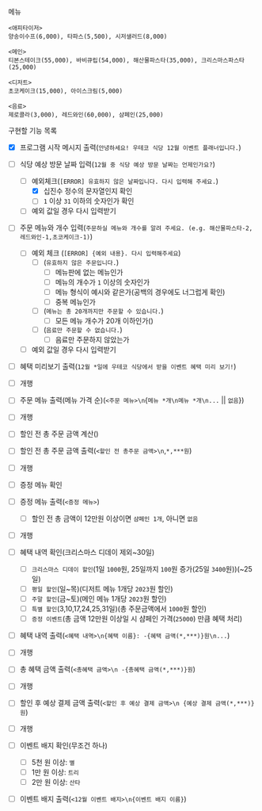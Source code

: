메뉴
```
<애피타이저>
양송이수프(6,000), 타파스(5,500), 시저샐러드(8,000)

<메인>
티본스테이크(55,000), 바비큐립(54,000), 해산물파스타(35,000), 크리스마스파스타(25,000)

<디저트>
초코케이크(15,000), 아이스크림(5,000)

<음료>
제로콜라(3,000), 레드와인(60,000), 샴페인(25,000)
```

구현할 기능 목록
- [x] 프로그램 시작 메시지 출력(`안녕하세요! 우테코 식당 12월 이벤트 플래너입니다.`)
- [ ] 식당 예상 방문 날짜 입력(`12월 중 식당 예상 방문 날짜는 언제인가요?`)
  - [ ] 예외체크(`[ERROR] 유효하지 않은 날짜입니다. 다시 입력해 주세요.`)
    - [x] 십진수 정수의 문자열인지 확인  
    - [ ] `1` 이상 `31` 이하의 숫자인가 확인
  - [ ] 예외 값일 경우 다시 입력받기 

- [ ] 주문 메뉴와 개수 입력(`주문하실 메뉴와 개수를 알려 주세요. (e.g. 해산물파스타-2,레드와인-1,초코케이크-1)`)
  - [ ] 예외 체크 (`[ERROR] {예외 내용}. 다시 입력해주세요`)
    - [ ] (`유효하지 않은 주문입니다.`)
      - [ ] 메뉴판에 없는 메뉴인가
      - [ ] 메뉴의 개수가 `1` 이상의 숫자인가
      - [ ] 메뉴 형식이 예시와 같은가(공백의 경우에도 너그럽게 확인)
      - [ ] 중복 메뉴인가
    - [ ] (`메뉴는 총 20개까지만 주문할 수 있습니다.`)
      - [ ] 모든 메뉴 개수가 20개 이하인가()
    - [ ] (`음료만 주문할 수 없습니다.`) 
      - [ ] 음료만 주문하지 않았는가
  - [ ] 예외 값일 경우 다시 입력받기  

- [ ] 혜택 미리보기 출력(`12월 *일에 우테코 식당에서 받을 이벤트 혜택 미리 보기!`)

- [ ] 개행
- [ ] 주문 메뉴 출력(메뉴 가격 순)(`<주문 메뉴>\n`{`메뉴 *개\n메뉴 *개\n...` || `없음`})

- [ ] 개행
- [ ] 할인 전 총 주문 금액 계산()
- [ ] 할인 전 총 주문 금액 출력(`<할인 전 총주문 금액>\n`,`*,***원`)
 
- [ ] 개행
- [ ] 증정 메뉴 확인
- [ ] 증정 메뉴 출력(`<증정 메뉴>`)
  - [ ] 할인 전 총 금액이 12만원 이상이면 `샴페인 1개`, 아니면 `없음`

- [ ] 개행
- [ ] 혜택 내역 확인(크리스마스 디데이 제외~30일)
  - [ ] `크리스마스 디데이 할인`(1일 `1000`원, 25일까지 `100`원 증가(25일 `3400`원))(~25일)
  - [ ] `평일 할인`(일~목)(디저트 메뉴 1개당 `2023`원 할인)
  - [ ] `주말 할인`(금~토)(메인 메뉴 1개당 `2023`원 할인)
  - [ ] `특별 할인`(3,10,17,24,25,31일)(총 주문금액에서 `1000`원 할인)
  - [ ] `증정 이벤트`(총 금액 12만원 이상일 시 샴페인 가격(`25000`) 만큼 혜택 처리)
- [ ] 혜택 내역 출력(`<혜택 내역>\n{혜택 이름}: -{혜택 금액(*,***)}원\n...`)

- [ ] 개행
- [ ] 총 혜택 금액 출력(`<총혜택 금액>\n -{총혜택 금액(*,***)}원`)

- [ ] 개행
- [ ] 할인 후 예상 결제 금액 출력(`<할인 후 예상 결제 금액>\n {예상 결제 금액(*,***)}원`)

- [ ] 개행
- [ ] 이벤트 배지 확인(무조건 하나)
  - [ ] 5천 원 이상: `별`
  - [ ] 1만 원 이상: `트리`
  - [ ] 2만 원 이상: `산타`
- [ ] 이벤트 배지 출력(`<12월 이벤트 배지>\n{이벤트 배지 이름}`)

